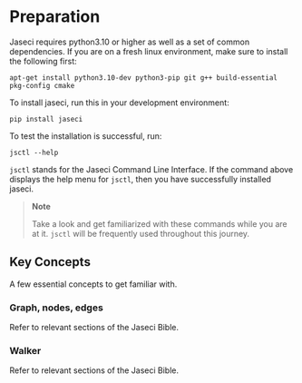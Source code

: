 # Preparation
Jaseci requires python3.10 or higher as well as a set of common dependencies. If you are on a fresh linux environment, make sure to install the following first:

```
apt-get install python3.10-dev python3-pip git g++ build-essential pkg-config cmake
```

To install jaseci, run this in your development environment:

```
pip install jaseci
```

To test the installation is successful, run:

```
jsctl --help
```

`jsctl` stands for the Jaseci Command Line Interface.
If the command above displays the help menu for `jsctl`, then you have successfully installed jaseci.

> **Note**
>
> Take a look and get familiarized with these commands while you are at it. `jsctl` will be frequently used throughout this journey.

## Key Concepts

A few essential concepts to get familiar with.

### Graph, nodes, edges

Refer to relevant sections of the Jaseci Bible.

### Walker

Refer to relevant sections of the Jaseci Bible.

